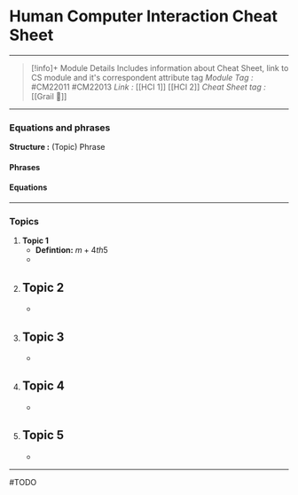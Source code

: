 # Human Computer Interaction Cheat Sheet
---
> [!info]+ Module Details
> Includes information about Cheat Sheet, link to CS module and it's correspondent attribute tag 
> *Module Tag :* #CM22011 #CM22013 
> *Link :* [[HCI 1]] [[HCI 2]]
> *Cheat Sheet tag :* [[Grail 🩷]]

---
### Equations and phrases
**Structure :** (Topic) Phrase
#### Phrases

#### Equations

---
### Topics
1. **Topic 1**
    - **Defintion:** $m+4th5$
    - 
2. **Topic 2**
    - 
    - 
3. **Topic 3**
    - 
    - 
4. **Topic 4**
    - 
    - 
5. **Topic 5**
    - 
    - 

---
#TODO 